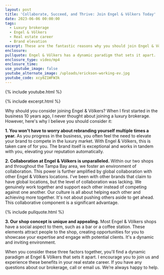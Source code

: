```yaml
---
layout: post
title: 'Collaborate, Succeed, and Thrive: Join Engel & Völkers Today'
date: 2023-06-06 00:00:00
tags:
  - Luxury brokerage
  - Engel & Völkers
  - Real estate career
  - Brand elevation
excerpt: These are the fantastic reasons why you should join Engel & Völkers.
enclosure:
pullquote: Engel & Völkers has a dynamic paradigm that sets it apart.
enclosure_type: video/mp4
enclosure_time:
use_youtube_image: false
youtube_alternate_image: /uploads/erickson-working-ev.jpg
youtube_code: xcy8Z1WFW3k
---
```

{% include youtube.html %}

{% include excerpt.html %}

Why should you consider joining Engel & Völkers? When I first started in the business 10 years ago, I never thought about joining a luxury brokerage. However, here's why I believe you should consider it:

**1\. You won't have to worry about rebranding yourself multiple times a year.** As you progress in the business, you often feel the need to elevate your brand to compete in the luxury market. With Engel & Völkers, this is taken care of for you. The brand itself is exceptional and works in tandem with you, elevating your reputation automatically.

**2\. Collaboration at Engel & Völkers is unparalleled.** Within our two shops and throughout the Tampa Bay area, we foster an environment of collaboration. This power is further amplified by global collaboration with other Engel & Völkers locations. I've been with other brands that claim to have global locations, but the level of collaboration was lacking. We genuinely work together and support each other instead of competing against one another. Our culture is all about helping each other and achieving more together. It's not about pushing others aside to get ahead. This collaborative component is a significant advantage.

{% include pullquote.html %}

**3\. Our shop concept is unique and appealing.** Most Engel & Völkers shops have a social aspect to them, such as a bar or a coffee station. These elements attract people to the shop, creating opportunities for you to showcase your expertise and engage with potential clients. It's a dynamic and inviting environment.

When you consider these three factors together, you'll find a dynamic paradigm at Engel & Völkers that sets it apart. I encourage you to join us and experience these benefits in your real estate career. If you have any questions about our brokerage, call or email us. We’re always happy to help.